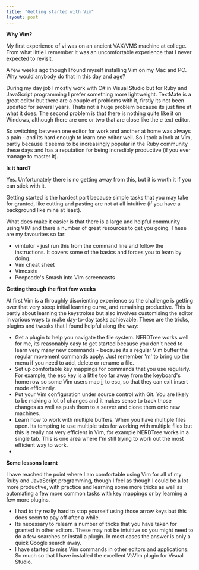 ```yaml
---
title: "Getting started with Vim"
layout: post
---
```


**Why Vim?**

My first experience of vi was on an ancient VAX/VMS machine at college. From what little I remember it was an uncomfortable experience that I never expected to revisit.

A few weeks ago though I found myself installing Vim on my Mac and PC. Why would anybody do that in this day and age?

During my day job I mostly work with C# in Visual Studio but for Ruby and JavaScript programming I prefer something more lightweight. TextMate is a great editor but there are a couple of problems with it, firstly its not been updated for several years. Thats not a huge problem because its just fine at what it does. The second problem is that there is nothing quite like it on Windows, although there are one or two that are close like the e text editor.

So switching between one editor for work and another at home was always a pain - and its hard enough to learn one editor well.  So I took a look at Vim, partly because it seems to be increasingly popular in the Ruby community these days and has a reputation for being incredibly productive (if you ever manage to master it).


**Is it hard?**

Yes. Unfortunately there is no getting away from this, but it is worth it if you can stick with it.

Getting started is the hardest part because simple tasks that you may take for granted, like cutting and pasting are not at all intuitive (if you have a background like mine at least).

What does make it easier is that there is a large and helpful community using VIM and there a number of great resources to get you going. These are my favourites so far:

* vimtutor - just run this from the command line and follow the instructions. It covers some of the basics and forces you to learn by doing.
* Vim cheat sheet
* Vimcasts
* Peepcode's Smash into Vim screencasts

**Getting through the first few weeks**

At first Vim is a throughly disorienting experience so the challenge is getting over that very steep initial learning curve, and remaining productive. This is partly about learning the keystrokes but also involves customising the editor in various ways to make day-to-day tasks achievable. These are the tricks, plugins and tweaks that I found helpful along the way:

* Get a plugin to help you navigate the file system. NERDTree works well for me, its reasonably easy to get started because you don't need to learn very many new commands - because its a regular Vim buffer the regular movement commands apply. Just remember 'm' to bring up the menu if you need to add, delete or rename a file.
* Set up comfortable key mappings for commands that you use regularly. For example, the esc key is a little too far away from the keyboard's home row so some Vim users map jj to esc, so that they can exit insert mode efficiently.
* Put your Vim configuration under source control with Git. You are likely to be making a lot of changes and it makes sense to track those changes as well as push them to a server and clone them onto new machines.
* Learn how to work with multiple buffers. When you have multiple files open. Its tempting to use multiple tabs for working with multiple files but this is really not very efficient in Vim, for example NERDTree works in a single tab. This is one area where I'm still trying to work out the most efficient way to work.
* 


**Some lessons learnt**

I have reached the point where I am comfortable using Vim for all of my Ruby and JavaScript programming, though I feel as though I could be a lot more productive, with practice and learning some more tricks as well as automating a few more common tasks with key mappings or by learning a few more plugins.

* I had to try really hard to stop yourself using those arrow keys but this does seem to pay off after a while.
* Its necessary to relearn a number of tricks that you have taken for granted in other editors. These may not be intuitive so you might need to do a few searches or install a plugin. In most cases the answer is only a quick Google search away.
* I have started to miss Vim commands in other editors and applications. So much so that I have installed the excellent VsVim plugin for Visual Studio. 

